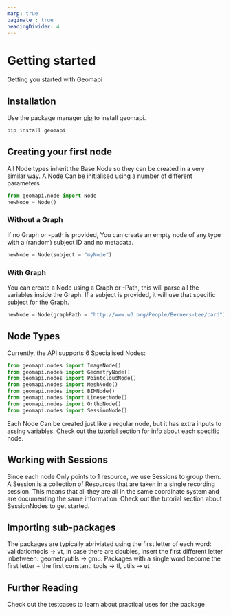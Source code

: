 ```yaml
---
marp: true
paginate : true
headingDivider: 4
---
```


# Getting started
Getting you started with Geomapi

## Installation
Use the package manager [pip](https://pypi.org/project/geomapi) to install geomapi.
```bash
pip install geomapi
```
## Creating your first node
All Node types inherit the Base Node so they can be created in a very similar way.
A Node Can be initialised using a number of different parameters

```py
from geomapi.node import Node
newNode = Node()
```

### Without a Graph
If no Graph or -path is provided, You can create an empty node of any type with a (random) subject ID and no metadata.

```py
newNode = Node(subject = "myNode")
```

### With Graph
You can create a Node using a Graph or -Path, this will parse all the variables inside the Graph. If a subject is provided, it will use that specific subject for the Graph.

```py
newNode = Node(graphPath = "http://www.w3.org/People/Berners-Lee/card")
```

## Node Types
Currently, the API supports 6 Specialised Nodes:
```py
from geomapi.nodes import ImageNode()
from geomapi.nodes import GeometryNode()
from geomapi.nodes import PointcloudNode()
from geomapi.nodes import MeshNode()
from geomapi.nodes import BIMNode()
from geomapi.nodes import LinesetNode()
from geomapi.nodes import OrthoNode()
from geomapi.nodes import SessionNode()
```
Each Node Can be created just like a regular node, but it has extra inputs to assing variables.
Check out the tutorial section for info about each specific node.


## Working with Sessions

Since each node Only points to 1 resource, we use Sessions to group them.
A Session is a collection of Resources that are taken in a single recording session. This means that all they are all in the same coordinate system and are documenting the same information.
Check out the tutorial section about SessionNodes to get started.

## Importing sub-packages

The packages are typically abriviated using the first letter of each word: validationtools -> vt, in case there are doubles, insert the first different letter inbetween: geometryutils -> gmu. Packages with a single word become the first letter + the first constant: tools -> tl, utils -> ut

## Further Reading

Check out the testcases to learn about practical uses for the package




